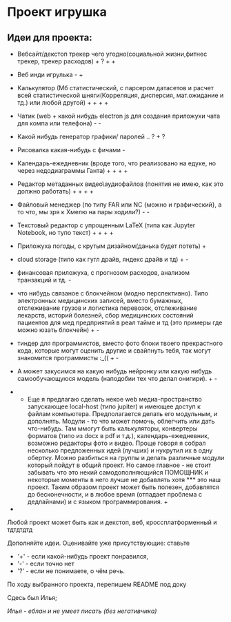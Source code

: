 # Проект игрушка

## Идеи для проекта:
* Вебсайт/декстоп трекер чего угодно(социальной жизни,фитнес трекер, трекер расходов) + ? + +
* Веб инди игрулька - +
* Калькулятор (Мб статистический, с парсером датасетов и расчет всей статистической шняги(Корреляция, дисперсия, мат.ожидание и тд.) или любой другой) + + + +
* Чатик (web + какой нибудь electron js для создания приложухи чата для компа или телефона) - -
* Какой нибудь генератор графики/ паролей .. ? + ? 
* Рисовалка какая-нибудь с фичами  - 
* Календарь-ежедневник (вроде того, что реализовано на едуке, но через недодиаграммы Ганта) + + + +
* Редактор метаданных видео\аудиофайлов (понятия не имею, как это должно работать) + + + +
* Файловый менеджер (по типу FAR или NC {можно и графический}, а то что, мы зря к Хмелю на пары ходили?) - -
* Текстовый редактор с упрощенным LaTeX (типа как Jupyter Notebook, но тупо текст) + + + +
* Приложуха погоды, с крутым дизайном(данька будет потеть) +
* cloud storage (типо как гугл драйв, яндекс драйв и тд) + -
* финансовая приложуха, с прогнозом расходов, анализом транзакций и тд. -
* что нибудь связаное с блокчейном (модно перспективно). Типо электронных медицинских записей, вместо бумажных, отслеживание грузов и логистика перевозок, отслеживание лекарств, историй болезней, сбор медицинских состояний пациентов для мед предприятий в реал тайме и тд (это примеры где можно юзать блокчейн) + -
* тиндер для программистов, вместо фото блоки твоего прекрастного кода, которые могут оценить другие и свайпнуть тебя, так могут знакомится программисты :_(( + -
* А может закусимся на какую нибудь нейронку или какую нибудь самообучающуюся модель (наподобии тех что делал онигири).  + -

* * Еще я предлагаю сделать некое web медиа-пространство запускающее local-host (типо jupiter) и имеющее доступ к файлам компьютера. Предполагается делать его модульным, и дополнять. Модули - то что может помочь, облегчить или дать что-нибудь. Там ммогут быть калькуляторы, конвертеры форматов (типо из docx в pdf и т.д.), календарь-ежедневник, возможно редакторы фото и видео. Проще говоря я собрал несколько предложенных идей (лучших) и нукрутил их в одну обертку. Можно разбиться на группы и делать различные модули который пойдут в общий проект. Но самое главное - не стоит забывать что это некий самодополняющийся ПОМОЩНИК и некоторые моменты в него лучше не добавлять хотя *** это наш проект. Таким образом проект может быть полезен, добавлятся до бесконечности, и в любое время (отпадает проблема с дедлайнами) и с языком программирования. +
* 
 Любой проект может быть как и декстоп, веб, кроссплатформенный и тдтдтдтд   

Дополняйте идеи. Оценивайте уже присутствующие: ставьте 
* '+' - если какой-нибудь проект понравился,
* '-' - если точно нет
* '?' - если не понимаете, о чём речь.


 По ходу выбранного проекта, перепишем README под доку


Сдесь был Илья;

_Илья - еблан и не умеет писать (без негативчика)_

